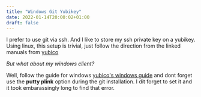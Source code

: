 ```yaml
---
title: "Windows Git Yubikey"
date: 2022-01-14T20:00:02+01:00
draft: false
---
```


I prefer to use git via ssh. And I like to store my ssh private key on a yubikey. 
Using linux, this setup is trivial, just follow the direction from the linked manuals from [yubico](https://developers.yubico.com/PGP/SSH_authentication/)

*But what about my windows client?*

Well, follow the guide for windows [yubico's windows guide](https://developers.yubico.com/PGP/SSH_authentication/Windows.html) and dont forget use the **putty plink** option during the git installation. I dit forget to set it and it took embarassingly long to find that error. 

